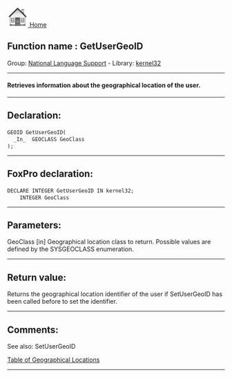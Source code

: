 [<img src="../../images/home.png"> Home ](https://github.com/VFPX/Win32API)  

## Function name : GetUserGeoID
Group: [National Language Support](../../functions_group.md#National_Language_Support)  -  Library: [kernel32](../../../libraries.md#kernel32)  
***  


#### Retrieves information about the geographical location of the user.
***  


## Declaration:
```foxpro  
GEOID GetUserGeoID(
  _In_  GEOCLASS GeoClass
);  
```  
***  


## FoxPro declaration:
```foxpro  
DECLARE INTEGER GetUserGeoID IN kernel32;
	INTEGER GeoClass  
```  
***  


## Parameters:
GeoClass [in]
Geographical location class to return. Possible values are defined by the SYSGEOCLASS enumeration.  
***  


## Return value:
Returns the geographical location identifier of the user if SetUserGeoID has been called before to set the identifier.  
***  


## Comments:
See also: SetUserGeoID   
  
<a href="http://msdn.microsoft.com/en-us/library/windows/desktop/dd374073(v=vs.85).aspx">Table of Geographical Locations</a>  
  
***  

